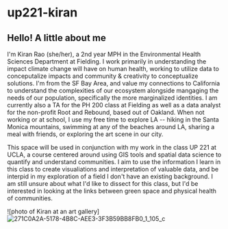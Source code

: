 # up221-kiran

## Hello! A little about me  

I'm Kiran Rao (she/her), a 2nd year MPH in the Environmental Health Sciences Department at Fielding. I work primarily in understanding the impact climate change will have on human health, working to utilize data to conceputalize impacts and community & creativity to conceptualize solutions. I'm from the SF Bay Area, and value my connections to California to understand the complexities of our ecosystem alongside mangaging the needs of our population, specifically the more marginalized identities. I am currently also a TA for the PH 200 class at Fielding as well as a data analyst for the non-profit Root and Rebound, based out of Oakland. When not working or at school, I use my free time to explore LA -- hiking in the Santa Monica mountains, swimming at any of the beaches around LA, sharing a meal with friends, or exploring the art scene in our city.

This space will be used in conjunction with my work in the class UP 221 at UCLA, a course centered around using GIS tools and spatial data science to quantify and understand communities. I aim to use the information I learn in this class to create visualiations and interpretation of valuable data, and be interpid in my exploration of a field I don't have an existing background. I am still unsure about what I'd like to dissect for this class, but I'd be interested in looking at the links between green space and physical health of communities.


![photo of Kiran at an art gallery]
![271C0A2A-5178-4B8C-AEE3-3F3B59BB8FB0_1_105_c](https://github.com/kiranr24/up221-kiran/assets/156030240/3cb0ef32-51df-4fc0-8eeb-6d5e36da0942)
